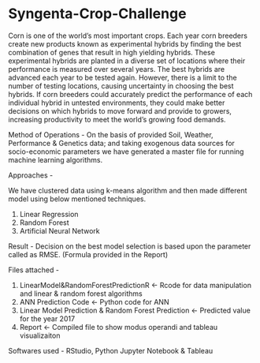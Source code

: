 # Syngenta-Crop-Challenge
Corn is one of the world’s most important crops. Each year corn breeders create new products known as experimental hybrids by finding the best combination of genes that result in high yielding hybrids. These experimental hybrids are planted in a diverse set of locations where their performance is measured over several years. The best hybrids are advanced each year to be tested again. However, there is a limit to the number of testing locations, causing uncertainty in choosing the best hybrids. If corn breeders could accurately predict the performance of each individual hybrid in untested environments, they could make better decisions on which hybrids to move forward and provide to growers, increasing productivity to meet the world’s growing food demands.

Method of Operations - 
On the basis of provided Soil, Weather, Performance & Genetics data; and taking exogenous data sources for socio-economic parameters we have generated a master file for running machine learning algorithms. 

Approaches -

We have clustered data using k-means algorithm and then made different model using below mentioned techniques.

1. Linear Regression
2. Random Forest
3. Artificial Neural Network

Result - 
Decision on the best model selection is based upon the parameter called as RMSE. (Formula provided in the Report)

Files attached - 
1. LinearModel&RandomForestPredictionR <- Rcode for data manipulation and linear & random forest algorithms
2. ANN Prediction Code <- Python code for ANN 
3. Linear Model Prediction & Random Forest Prediction <- Predicted value for the year 2017
4. Report <- Compiled file to show modus operandi and tableau visualizaiton

Softwares used - 
RStudio, Python Jupyter Notebook & Tableau
